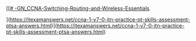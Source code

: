 [[[# -GN_CCNA-Switching-Routing-and-Wireless-Essentials](https://itexamanswers.net/ccna-1-v7-0-itn-practice-pt-skills-assessment-ptsa-answers.html)

](https://itexamanswers.net/ccna-1-v7-0-itn-practice-pt-skills-assessment-ptsa-answers.html)](https://itexamanswers.net/ccna-1-v7-0-itn-practice-pt-skills-assessment-ptsa-answers.html)
